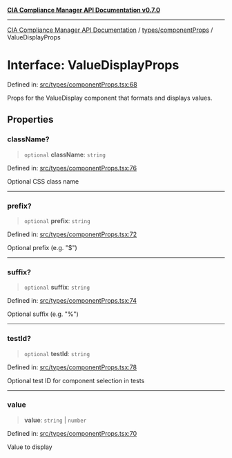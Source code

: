 [**CIA Compliance Manager API Documentation v0.7.0**](../../../README.md)

***

[CIA Compliance Manager API Documentation](../../../modules.md) / [types/componentProps](../README.md) / ValueDisplayProps

# Interface: ValueDisplayProps

Defined in: [src/types/componentProps.tsx:68](https://github.com/Hack23/cia-compliance-manager/blob/a904e43458f81faf7066f9da9fc149cc9f6e236d/src/types/componentProps.tsx#L68)

Props for the ValueDisplay component that formats and displays values.

## Properties

### className?

> `optional` **className**: `string`

Defined in: [src/types/componentProps.tsx:76](https://github.com/Hack23/cia-compliance-manager/blob/a904e43458f81faf7066f9da9fc149cc9f6e236d/src/types/componentProps.tsx#L76)

Optional CSS class name

***

### prefix?

> `optional` **prefix**: `string`

Defined in: [src/types/componentProps.tsx:72](https://github.com/Hack23/cia-compliance-manager/blob/a904e43458f81faf7066f9da9fc149cc9f6e236d/src/types/componentProps.tsx#L72)

Optional prefix (e.g. "$")

***

### suffix?

> `optional` **suffix**: `string`

Defined in: [src/types/componentProps.tsx:74](https://github.com/Hack23/cia-compliance-manager/blob/a904e43458f81faf7066f9da9fc149cc9f6e236d/src/types/componentProps.tsx#L74)

Optional suffix (e.g. "%")

***

### testId?

> `optional` **testId**: `string`

Defined in: [src/types/componentProps.tsx:78](https://github.com/Hack23/cia-compliance-manager/blob/a904e43458f81faf7066f9da9fc149cc9f6e236d/src/types/componentProps.tsx#L78)

Optional test ID for component selection in tests

***

### value

> **value**: `string` \| `number`

Defined in: [src/types/componentProps.tsx:70](https://github.com/Hack23/cia-compliance-manager/blob/a904e43458f81faf7066f9da9fc149cc9f6e236d/src/types/componentProps.tsx#L70)

Value to display
